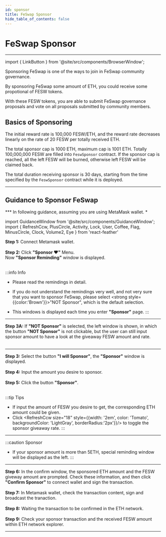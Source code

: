 ```yaml
---
id: sponsor
title: FeSwap Sponsor
hide_table_of_contents: false
---
```


<div  style={{ color: "#00A4B8",}}>
  <h1> FeSwap Sponsor </h1>
</div>

_____________

import { LinkButton } from '@site/src/components/BrowserWindow';

Sponsoring FeSwap is one of the ways to join in FeSwap community governance. <br/> 

By sponsoring FeSwap some amount of ETH, you could receive some propotional of FESW tokens. <br/> 

With these FESW tokens, you are able to submit FeSwap governance proposals and vote on all proposals submitted by community members.

<LinkButton url="https://app.feswap.io/#/sponsor" link="Start to Sponsor FeSwap ↗" />

<div style={{height:'60px'}}/>


## <span className="title"> Basics of Sponsoring </span>

The initial reward rate is 100,000 FESW/ETH, and the reward rate decreases linearly on the rate of 20 FESW per totally received ETH.

The total sponsor cap is 1000 ETH, maximum cap is 1001 ETH. Totally 100,000,000 FESW are filled into `FeswSponsor` contract. If the sponsor cap is reached, all the left FESW will be burned, otherwise left FESW will be claimed back.

The total duration receiving sponsor is 30 days, starting from the time specified by the `FeswSponsor` contract while it is deployed.  

<LinkButton url="docs/Contracts/sponsor" link="Learn more about FeSwap Sponsor 👈" />

<div style={{height:'60px'}}/>

_________________

## <span className="title"> Guidance to Sponsor FeSwap </span>
*** In following guidance, assuming you are using MetaMask wallet. *

import GuidanceWindow from '@site/src/components/GuidanceWindow';
import { RefreshCcw, PlusCircle, Activity, Lock, User, Coffee, Flag, MinusCircle, Clock, Volume2, Eye } from 'react-feather'

<GuidanceWindow imageUrl="img/Guidance/Sponsor/Sponsor01.png">
  <span>
    <strong>Step 1:</strong> Connect Metamask wallet. <br/><br/>
    <strong>Step 2:</strong> Click <strong>"Sponsor <span style={{color:'red'}}>❤</span>"</strong> Menu.<br/>
    Now <strong>"Sponsor Reminding"</strong> window is displayed.  <br/><br/>

:::info Info

- Please read the remindings in detail.
- If you do not understand the remindings very well, and not very sure that you want to sponsor FeSwap, 
please select <strong style={{color:'Brown'}}>"NOT Sponsor"</strong>, which is the default selection.
- This windows is displayed each time you enter <strong>"Sponsor"</strong> page. 
::: 

  </span>  
</GuidanceWindow>

______________

<GuidanceWindow imageUrl="img/Guidance/Sponsor/Sponsor02A.png">
  <span>
    <strong>Step 3A:</strong> If <strong>"NOT Sponsor"</strong> is selected, the left window is shown, in which the button <strong>"NOT Sponsor"</strong> is not clickable, but the user can still input sponsor amount to have a look at the giveaway FESW amount and rate. <br/><br/>
  </span>  
</GuidanceWindow>

_____________________

<GuidanceWindow imageUrl="img/Guidance/Sponsor/Sponsor02B.png">
  <span>
    <strong>Step 3:</strong> Select the button <strong>"I will Sponsor"</strong>, the <strong>"Sponsor"</strong> window is displayed. <br/><br/>
    <strong>Step 4:</strong> Input the amount you desire to sponsor.<br/><br/>
    <strong>Step 5:</strong> Click the button <strong>"Sponsor"</strong>.<br/><br/>
  </span>  

:::tip Tips
+ If input the amount of FESW you desire to get, the corresponding ETH amount could be given.
+ Click <RefreshCcw size="18" style={{width: '2em', color: 'Tomato', backgroundColor: 'LightGray', borderRadius:'2px'}}/> 
  to toggle the sponsor giveaway rate.
:::
</GuidanceWindow>

_____________________

<GuidanceWindow imageUrl="img/Guidance/Sponsor/Sponsor03.png">

:::caution Sponsor
+ If your sponsor amount is more than 5ETH, special reminding window will be displayed as the left.
:::

</GuidanceWindow>

______________________________

<GuidanceWindow imageUrl="img/Guidance/Sponsor/Sponsor04.png">
  <span>
    <strong>Step 6:</strong> In the confirm window, the sponsored ETH amount and the FESW giveway amount are prompted. Check these information, and then click <strong>"Confirm Sponsor"</strong> to connect wallet and sign the transaction.<br/><br/>
    <strong>Step 7:</strong> In Metamask wallet, check the transaction content, sign and broadcast the tranaction.<br/><br/>
    <strong>Step 8:</strong> Waiting the transaction to be confirmed in the ETH network.<br/><br/>
    <strong>Step 9:</strong> Check your sponsor transaction and the received FESW amount within ETH network explorer.<br/>
  </span>  
</GuidanceWindow>

______________________________

